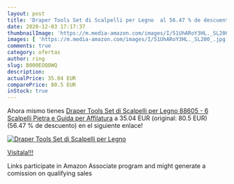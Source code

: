 ```yaml
---
layout: post
title: 'Draper Tools Set di Scalpelli per Legno  al 56.47 % de descuento'
date: 2020-12-03 17:17:37
thumbnailImage: 'https://m.media-amazon.com/images/I/51UhARoY3HL._SL200_.jpg'
images: [ 'https://m.media-amazon.com/images/I/51UhARoY3HL._SL200_.jpg' ]
comments: true
category: ofertas
author: ring
slug: B000EOQ8WQ
description:
actualPrice: 35.04 EUR
comparePrice: 80.5 EUR
inStock: true
---
```


Ahora mismo tienes [Draper Tools Set di Scalpelli per Legno 88605 - 6 Scalpelli  Pietra e Guida per Affilatura](https://www.amazon.it/dp/B000EOQ8WQ/?tag=tolees00-21) a 35.04 EUR (original: 80.5 EUR) (56.47 %  de descuento) en el siguiente enlace!

[![Draper Tools Set di Scalpelli per Legno ](https://m.media-amazon.com/images/I/51UhARoY3HL._SL200_.jpg)](https://www.amazon.it/dp/B000EOQ8WQ/?tag=tolees00-21)

[Visítala!!!](https://www.amazon.it/dp/B000EOQ8WQ/?tag=tolees00-21)

Links participate in Amazon Associate program and might generate a comission on qualifying sales
